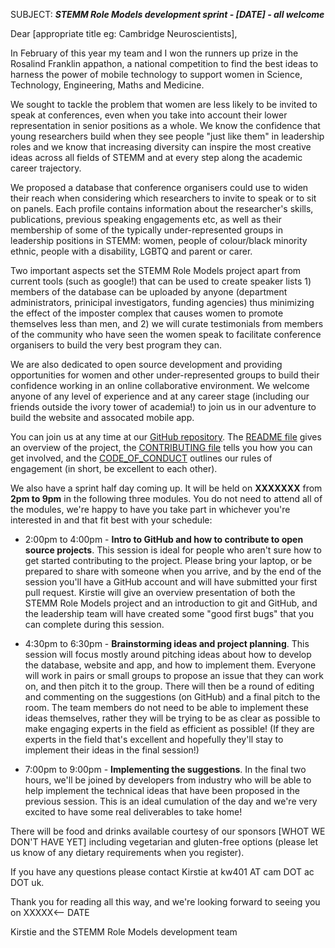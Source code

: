 SUBJECT: ***STEMM Role Models development sprint - [DATE] - all welcome***

Dear [appropriate title eg: Cambridge Neuroscientists],

In February of this year my team and I won the runners up prize in the Rosalind Franklin appathon, a national competition to find the best ideas to harness the power of mobile technology to support women in Science, Technology, Engineering, Maths and Medicine.

We sought to tackle the problem that women are less likely to be invited to speak at conferences, even when you take into account their lower representation in senior positions as a whole. We know the confidence that young researchers build when they see people "just like them" in leadership roles and we know that increasing diversity can inspire the most creative ideas across all fields of STEMM and at every step along the academic career trajectory.

We proposed a database that conference organisers could use to widen their reach when considering which researchers to invite to speak or to sit on panels. Each profile contains information about the researcher's skills, publications, previous speaking engagements etc, as well as their membership of some of the typically under-represented groups in leadership positions in STEMM: women, people of colour/black minority ethnic, people with a disability, LGBTQ and parent or carer.

Two important aspects set the STEMM Role Models project apart from current tools (such as google!) that can be used to create speaker lists 1) members of the database can be uploaded by anyone (department administrators, prinicipal investigators, funding agencies) thus minimizing the effect of the imposter complex that causes women to promote themselves less than men, and 2) we will curate testimonials from members of the community who have seen the women speak to facilitate conference organisers to build the very best program they can.

We are also dedicated to open source development and providing opportunities for women and other under-represented groups to build their confidence working in an online collaborative environment. We welcome anyone of any level of experience and at any career stage (including our friends outside the ivory tower of academia!) to join us in our adventure to build the website and assocated mobile app.

You can join us at any time at our [GitHub repository](www.github.com/KirstieJane/STEMMRoleModels). The [README file](https://github.com/KirstieJane/STEMMRoleModels/blob/master/README.md) gives an overview of the project, the [CONTRIBUTING file](https://github.com/KirstieJane/STEMMRoleModels/blob/master/CONTRIBUTING.md) tells you how you can get involved, and the [CODE\_OF\_CONDUCT](https://github.com/KirstieJane/STEMMRoleModels/blob/master/CODE_OF_CONDUCT.md) outlines our rules of engagement (in short, be excellent to each other).

We also have a sprint half day coming up. It will be held on **XXXXXXX** from **2pm to 9pm** in the following three modules. You do not need to attend all of the modules, we're happy to have you take part in whichever you're interested in and that fit best with your schedule:

  * 2:00pm to 4:00pm - **Intro to GitHub and how to contribute to open source projects**. This session is ideal for people who aren't sure how to get started contributing to the project. Please bring your laptop, or be prepared to share with someone when you arrive, and by the end of the session you'll have a GitHub account and will have submitted your first pull request. Kirstie will give an overview presentation of both the STEMM Role Models project and an introduction to git and GitHub, and the leadership team will have created some "good first bugs" that you can complete during this session.

  * 4:30pm to 6:30pm - **Brainstorming ideas and project planning**. This session will focus mostly around pitching ideas about how to develop the database, website and app, and how to implement them. Everyone will work in pairs or small groups to propose an issue that they can work on, and then pitch it to the group. There will then be a round of editing and commenting on the suggestions (on GitHub) and a final pitch to the room. The team members do not need to be able to implement these ideas themselves, rather they will be trying to be as clear as possible to make engaging experts in the field as efficient as possible! (If they are experts in the field that's excellent and hopefully they'll stay to implement their ideas in the final session!)

  * 7:00pm to 9:00pm - **Implementing the suggestions**. In the final two hours, we'll be joined by developers from industry who will be able to help implement the technical ideas that have been proposed in the previous session. This is an ideal cumulation of the day and we're very excited to have some real deliverables to take home!


There will be food and drinks available courtesy of our sponsors [WHOT WE DON'T HAVE YET] including vegetarian and gluten-free options (please let us know of any dietary requirements when you register).

If you have any questions please contact Kirstie at kw401 AT cam DOT ac DOT uk.

Thank you for reading all this way, and we're looking forward to seeing you on XXXXX<-- DATE

Kirstie and the STEMM Role Models development team
